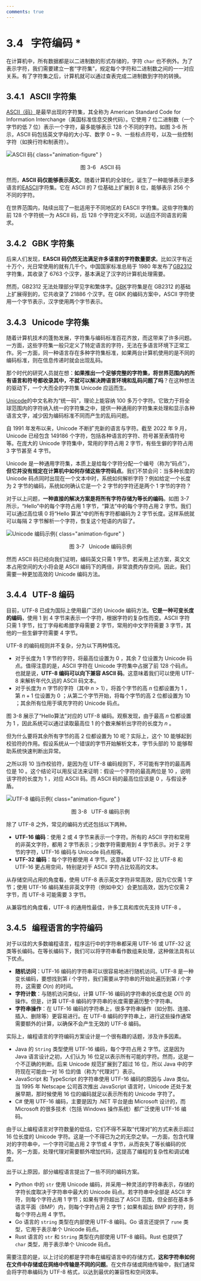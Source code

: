 ```yaml
---
comments: true
---
```


# 3.4 &nbsp; 字符编码 *

在计算机中，所有数据都是以二进制数的形式存储的，字符 `char` 也不例外。为了表示字符，我们需要建立一套“字符集”，规定每个字符和二进制数之间的一一对应关系。有了字符集之后，计算机就可以通过查表完成二进制数到字符的转换。

## 3.4.1 &nbsp; ASCII 字符集

<u>ASCII（码）</u>是最早出现的字符集，其全称为 American Standard Code for Information Interchange（美国标准信息交换代码）。它使用 7 位二进制数（一个字节的低 7 位）表示一个字符，最多能够表示 128 个不同的字符。如图 3-6 所示，ASCII 码包括英文字母的大小写、数字 0 ~ 9、一些标点符号，以及一些控制字符（如换行符和制表符）。

![ASCII 码](character_encoding.assets/ascii_table.png){ class="animation-figure" }

<p align="center"> 图 3-6 &nbsp; ASCII 码 </p>

然而，**ASCII 码仅能够表示英文**。随着计算机的全球化，诞生了一种能够表示更多语言的<u>EASCII</u>字符集。它在 ASCII 的 7 位基础上扩展到 8 位，能够表示 256 个不同的字符。

在世界范围内，陆续出现了一批适用于不同地区的 EASCII 字符集。这些字符集的前 128 个字符统一为 ASCII 码，后 128 个字符定义不同，以适应不同语言的需求。

## 3.4.2 &nbsp; GBK 字符集

后来人们发现，**EASCII 码仍然无法满足许多语言的字符数量要求**。比如汉字有近十万个，光日常使用的就有几千个。中国国家标准总局于 1980 年发布了<u>GB2312</u>字符集，其收录了 6763 个汉字，基本满足了汉字的计算机处理需要。

然而，GB2312 无法处理部分罕见字和繁体字。<u>GBK</u>字符集是在 GB2312 的基础上扩展得到的，它共收录了 21886 个汉字。在 GBK 的编码方案中，ASCII 字符使用一个字节表示，汉字使用两个字节表示。

## 3.4.3 &nbsp; Unicode 字符集

随着计算机技术的蓬勃发展，字符集与编码标准百花齐放，而这带来了许多问题。一方面，这些字符集一般只定义了特定语言的字符，无法在多语言环境下正常工作。另一方面，同一种语言存在多种字符集标准，如果两台计算机使用的是不同的编码标准，则在信息传递时就会出现乱码。

那个时代的研究人员就在想：**如果推出一个足够完整的字符集，将世界范围内的所有语言和符号都收录其中，不就可以解决跨语言环境和乱码问题了吗**？在这种想法的驱动下，一个大而全的字符集 Unicode 应运而生。

<u>Unicode</u>的中文名称为“统一码”，理论上能容纳 100 多万个字符。它致力于将全球范围内的字符纳入统一的字符集之中，提供一种通用的字符集来处理和显示各种语言文字，减少因为编码标准不同而产生的乱码问题。

自 1991 年发布以来，Unicode 不断扩充新的语言与字符。截至 2022 年 9 月，Unicode 已经包含 149186 个字符，包括各种语言的字符、符号甚至表情符号等。在庞大的 Unicode 字符集中，常用的字符占用 2 字节，有些生僻的字符占用 3 字节甚至 4 字节。

Unicode 是一种通用字符集，本质上是给每个字符分配一个编号（称为“码点”），**但它并没有规定在计算机中如何存储这些字符码点**。我们不禁会问：当多种长度的 Unicode 码点同时出现在一个文本中时，系统如何解析字符？例如给定一个长度为 2 字节的编码，系统如何确认它是一个 2 字节的字符还是两个 1 字节的字符？

对于以上问题，**一种直接的解决方案是将所有字符存储为等长的编码**。如图 3-7 所示，“Hello”中的每个字符占用 1 字节，“算法”中的每个字符占用 2 字节。我们可以通过高位填 0 将“Hello 算法”中的所有字符都编码为 2 字节长度。这样系统就可以每隔 2 字节解析一个字符，恢复这个短语的内容了。

![Unicode 编码示例](character_encoding.assets/unicode_hello_algo.png){ class="animation-figure" }

<p align="center"> 图 3-7 &nbsp; Unicode 编码示例 </p>

然而 ASCII 码已经向我们证明，编码英文只需 1 字节。若采用上述方案，英文文本占用空间的大小将会是 ASCII 编码下的两倍，非常浪费内存空间。因此，我们需要一种更加高效的 Unicode 编码方法。

## 3.4.4 &nbsp; UTF-8 编码

目前，UTF-8 已成为国际上使用最广泛的 Unicode 编码方法。**它是一种可变长度的编码**，使用 1 到 4 字节来表示一个字符，根据字符的复杂性而变。ASCII 字符只需 1 字节，拉丁字母和希腊字母需要 2 字节，常用的中文字符需要 3 字节，其他的一些生僻字符需要 4 字节。

UTF-8 的编码规则并不复杂，分为以下两种情况。

- 对于长度为 1 字节的字符，将最高位设置为 $0$ ，其余 7 位设置为 Unicode 码点。值得注意的是，ASCII 字符在 Unicode 字符集中占据了前 128 个码点。也就是说，**UTF-8 编码可以向下兼容 ASCII 码**。这意味着我们可以使用 UTF-8 来解析年代久远的 ASCII 码文本。
- 对于长度为 $n$ 字节的字符（其中 $n > 1$），将首个字节的高 $n$ 位都设置为 $1$ ，第 $n + 1$ 位设置为 $0$ ；从第二个字节开始，将每个字节的高 2 位都设置为 $10$ ；其余所有位用于填充字符的 Unicode 码点。

图 3-8 展示了“Hello算法”对应的 UTF-8 编码。观察发现，由于最高 $n$ 位都设置为 $1$ ，因此系统可以通过读取最高位 $1$ 的个数来解析出字符的长度为 $n$ 。

但为什么要将其余所有字节的高 2 位都设置为 $10$ 呢？实际上，这个 $10$ 能够起到校验符的作用。假设系统从一个错误的字节开始解析文本，字节头部的 $10$ 能够帮助系统快速判断出异常。

之所以将 $10$ 当作校验符，是因为在 UTF-8 编码规则下，不可能有字符的最高两位是 $10$ 。这个结论可以用反证法来证明：假设一个字符的最高两位是 $10$ ，说明该字符的长度为 $1$ ，对应 ASCII 码。而 ASCII 码的最高位应该是 $0$ ，与假设矛盾。

![UTF-8 编码示例](character_encoding.assets/utf-8_hello_algo.png){ class="animation-figure" }

<p align="center"> 图 3-8 &nbsp; UTF-8 编码示例 </p>

除了 UTF-8 之外，常见的编码方式还包括以下两种。

- **UTF-16 编码**：使用 2 或 4 字节来表示一个字符。所有的 ASCII 字符和常用的非英文字符，都用 2 字节表示；少数字符需要用到 4 字节表示。对于 2 字节的字符，UTF-16 编码与 Unicode 码点相等。
- **UTF-32 编码**：每个字符都使用 4 字节。这意味着 UTF-32 比 UTF-8 和 UTF-16 更占用空间，特别是对于 ASCII 字符占比较高的文本。

从存储空间占用的角度看，使用 UTF-8 表示英文字符非常高效，因为它仅需 1 字节；使用 UTF-16 编码某些非英文字符（例如中文）会更加高效，因为它仅需 2 字节，而 UTF-8 可能需要 3 字节。

从兼容性的角度看，UTF-8 的通用性最佳，许多工具和库优先支持 UTF-8 。

## 3.4.5 &nbsp; 编程语言的字符编码

对于以往的大多数编程语言，程序运行中的字符串都采用 UTF-16 或 UTF-32 这类等长编码。在等长编码下，我们可以将字符串看作数组来处理，这种做法具有以下优点。

- **随机访问**：UTF-16 编码的字符串可以很容易地进行随机访问。UTF-8 是一种变长编码，要想找到第 $i$ 个字符，我们需要从字符串的开始处遍历到第 $i$ 个字符，这需要 $O(n)$ 的时间。
- **字符计数**：与随机访问类似，计算 UTF-16 编码的字符串的长度也是 $O(1)$ 的操作。但是，计算 UTF-8 编码的字符串的长度需要遍历整个字符串。
- **字符串操作**：在 UTF-16 编码的字符串上，很多字符串操作（如分割、连接、插入、删除等）更容易进行。在 UTF-8 编码的字符串上，进行这些操作通常需要额外的计算，以确保不会产生无效的 UTF-8 编码。

实际上，编程语言的字符编码方案设计是一个很有趣的话题，涉及许多因素。

- Java 的 `String` 类型使用 UTF-16 编码，每个字符占用 2 字节。这是因为 Java 语言设计之初，人们认为 16 位足以表示所有可能的字符。然而，这是一个不正确的判断。后来 Unicode 规范扩展到了超过 16 位，所以 Java 中的字符现在可能由一对 16 位的值（称为“代理对”）表示。
- JavaScript 和 TypeScript 的字符串使用 UTF-16 编码的原因与 Java 类似。当 1995 年 Netscape 公司首次推出 JavaScript 语言时，Unicode 还处于发展早期，那时候使用 16 位的编码就足以表示所有的 Unicode 字符了。
- C# 使用 UTF-16 编码，主要是因为 .NET 平台是由 Microsoft 设计的，而 Microsoft 的很多技术（包括 Windows 操作系统）都广泛使用 UTF-16 编码。

由于以上编程语言对字符数量的低估，它们不得不采取“代理对”的方式来表示超过 16 位长度的 Unicode 字符。这是一个不得已为之的无奈之举。一方面，包含代理对的字符串中，一个字符可能占用 2 字节或 4 字节，从而丧失了等长编码的优势。另一方面，处理代理对需要额外增加代码，这提高了编程的复杂性和调试难度。

出于以上原因，部分编程语言提出了一些不同的编码方案。

- Python 中的 `str` 使用 Unicode 编码，并采用一种灵活的字符串表示，存储的字符长度取决于字符串中最大的 Unicode 码点。若字符串中全部是 ASCII 字符，则每个字符占用 1 字节；如果有字符超出了 ASCII 范围，但全部在基本多语言平面（BMP）内，则每个字符占用 2 字节；如果有超出 BMP 的字符，则每个字符占用 4 字节。
- Go 语言的 `string` 类型在内部使用 UTF-8 编码。Go 语言还提供了 `rune` 类型，它用于表示单个 Unicode 码点。
- Rust 语言的 `str` 和 `String` 类型在内部使用 UTF-8 编码。Rust 也提供了 `char` 类型，用于表示单个 Unicode 码点。

需要注意的是，以上讨论的都是字符串在编程语言中的存储方式，**这和字符串如何在文件中存储或在网络中传输是不同的问题**。在文件存储或网络传输中，我们通常会将字符串编码为 UTF-8 格式，以达到最优的兼容性和空间效率。
